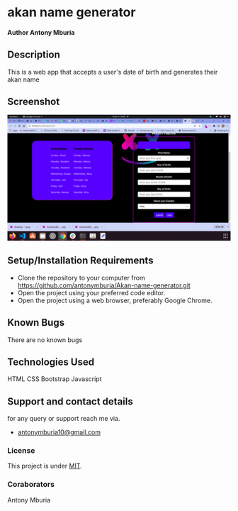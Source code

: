 # akan name generator
#### Author Antony Mburia
## Description
This is a web app that accepts a user's date of birth and generates their akan name
## Screenshot
<img src="Screenshot from 2021-12-12 05-02-24.png" alt="">


## Setup/Installation Requirements
* Clone the repository to your computer from 
        https://github.com/antonymburia/Akan-name-generator.git
* Open the project using your preferred code editor.
* Open the project using a web browser, preferably Google Chrome.
## Known Bugs
There are no known bugs
## Technologies Used
HTML 
CSS
Bootstrap
Javascript
## Support and contact details
for any query or support reach me via.
* antonymburia10@gmail.com
### License
This project is under [MIT](LICENSE).
### Coraborators
Antony Mburia

  
